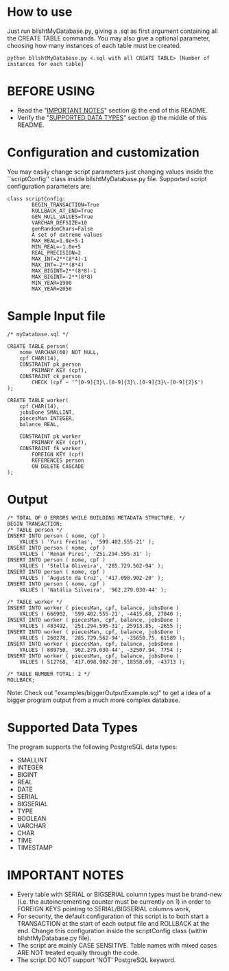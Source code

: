 # How to use
Just run bllshtMyDatabase.py, giving a .sql as first argument containing all the CREATE TABLE commands. You may also give a optional parameter, choosing how many instances of each table must be created.
```
python bllshtMyDatabase.py <.sql with all CREATE TABLE> [Number of instances for each table]
```

# BEFORE USING
- Read the "[IMPORTANT NOTES](#important-notes)" section @ the end of this README.
- Verify the "[SUPPORTED DATA TYPES](#supported-data-types)" section @ the middle of this README.

# Configuration and customization
You may easily change script parameters just changing values inside the ``scriptConfig'' class inside bllshtMyDatabase.py file.
Supported script configuration parameters are:
```
class scriptConfig:
        BEGIN_TRANSACTION=True
        ROLLBACK_AT_END=True
        GEN_NULL_VALUES=True
        VARCHAR_DEFSIZE=10
        genRandomChars=False
        A set of extreme values
        MAX_REAL=1.0e+5-1
        MIN_REAL=-1.0e+5
        REAL_PRECISION=2
        MAX_INT=2**(8*4)-1
        MAX_INT=-2**(8*4)
        MAX_BIGINT=2**(8*8)-1
        MAX_BIGINT=-2**(8*8)
        MIN_YEAR=1900
        MAX_YEAR=2050
```
# Sample Input file
```
/* myDatabase.sql */

CREATE TABLE person(
	nome VARCHAR(60) NOT NULL,
	cpf CHAR(14),
	CONSTRAINT pk_person
		PRIMARY KEY (cpf),
	CONSTRAINT ck_person
		CHECK (cpf ~ '^[0-9]{3}\.[0-9]{3}\.[0-9]{3}\-[0-9]{2}$')
);

CREATE TABLE worker(
	cpf CHAR(14),
	jobsDone SMALLINT,
	piecesMan INTEGER,
	balance REAL,
	
	CONSTRAINT pk_worker
		PRIMARY KEY (cpf),
	CONSTRAINT fk_worker
		FOREIGN KEY (cpf)
		REFERENCES person
		ON DELETE CASCADE
);
```

# Output
```
/* TOTAL OF 0 ERRORS WHILE BUILDING METADATA STRUCTURE. */
BEGIN TRANSACTION;
/* TABLE person */
INSERT INTO person ( nome, cpf )
	VALUES ( 'Yuri Freitas', '599.402.555-21' );
INSERT INTO person ( nome, cpf )
	VALUES ( 'Renan Pires', '251.294.595-31' );
INSERT INTO person ( nome, cpf )
	VALUES ( 'Stella Oliveira', '285.729.562-94' );
INSERT INTO person ( nome, cpf )
	VALUES ( 'Augusto da Cruz', '417.098.902-20' );
INSERT INTO person ( nome, cpf )
	VALUES ( 'Natália Silveira', '962.279.030-44' );

/* TABLE worker */
INSERT INTO worker ( piecesMan, cpf, balance, jobsDone )
	VALUES ( 666902, '599.402.555-21', -4415.68, 27040 );
INSERT INTO worker ( piecesMan, cpf, balance, jobsDone )
	VALUES ( 483492, '251.294.595-31', 25913.85, -2655 );
INSERT INTO worker ( piecesMan, cpf, balance, jobsDone )
	VALUES ( 260278, '285.729.562-94', -35650.75, 61589 );
INSERT INTO worker ( piecesMan, cpf, balance, jobsDone )
	VALUES ( 809750, '962.279.030-44', -32507.94, 7754 );
INSERT INTO worker ( piecesMan, cpf, balance, jobsDone )
	VALUES ( 512768, '417.098.902-20', 18558.09, -43713 );

/* TABLE NUMBER TOTAL: 2 */
ROLLBACK;
```

Note: Check out "examples/biggerOutputExample.sql" to get a idea of a bigger program output from a much more complex database.

# Supported Data Types
The program supports the following PostgreSQL data types:
- SMALLINT
- INTEGER
- BIGINT
- REAL
- DATE
- SERIAL
- BIGSERIAL
- TYPE
- BOOLEAN
- VARCHAR
- CHAR
- TIME
- TIMESTAMP

# IMPORTANT NOTES
- Every table with SERIAL or BIGSERIAL column types must be brand-new (i.e. the autoincrementing counter must be currently on 1) in order to FOREIGN KEYS pointing to SERIAL/BIGSERIAL columns work,
- For security, the default configuration of this script is to both start a TRANSACTION at the start of each output file and ROLLBACK at the end. Change this configuration inside the scriptConfig class (within bllshtMyDatabase.py file).
- The script are mainly CASE SENSITIVE. Table names with mixed cases ARE NOT treated equally through the code.
- The script DO NOT support 'NOT' PostgreSQL keyword.
